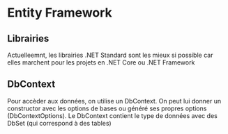 # Entity Framework

## Librairies

Actuelleemnt, les librairies .NET Standard sont les mieux si possible car elles marchent pour les projets en .NET Core ou .NET Framework

## DbContext

Pour accèder aux données, on utilise un DbContext. On peut lui donner un constructor avec les options de bases ou généré ses propres options (DbContextOptions). Le DbContext contient le type de données avec des DbSet (qui correspond à des tables)
